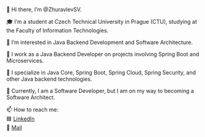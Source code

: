👋 Hi there, I’m @ZhuravlevSV.

🎓 I’m a student at Czech Technical University in Prague (CTU), studying at the Faculty of Information Technologies.

👀 I’m interested in Java Backend Development and Software Architecture.

🌱 I work as a Java Backend Developer on projects involving Spring Boot and Microservices.

🌱 I specialize in Java Core, Spring Boot, Spring Cloud, Spring Security, and other Java backend technologies.

🌱 Currently, I am a Software Developer, but I am on my way to becoming a Software Architect.

📫 How to reach me:  
   🟦 [LinkedIn](https://www.linkedin.com/in/semen-zhuravlev-more/)  
   📧 [Mail](mailto:zhuravlev.more@gmail.com)


<!--
**ZhuravlevSV/ZhuravlevSV** is a ✨ _special_ ✨ repository because its `README.md` (this file) appears on your GitHub profile.

Here are some ideas to get you started:

Hi, I’m @antoosha.
🎓 I’m bachelor graduated student of Czech Technical University in Prague (CTU) Faculty Infromation Technologies.
👀 I’m interested in Java Backend Developing and Software Architecture.
🌱 I work as Java Backend Developer at the project with Spring Boot and Microservices.
🌱 I use Java Core, Spring Boot, Spring Cloud, Spring Security and other Java backend technologies.
🌱 Now I am Software Developer, but I am on my way to become Software Architect.
📫 How to reach me: Telegram @offoppa, e-mail akorol6969@gmail.com, LinkedIn https://www.linkedin.com/in/antoosha.


- 🔭 I’m currently working on ...
- 🌱 I’m currently learning ...
- 👯 I’m looking to collaborate on ...
- 🤔 I’m looking for help with ...
- 💬 Ask me about ...
- 📫 How to reach me: ...
- 😄 Pronouns: ...
- ⚡ Fun fact: ...
-->
